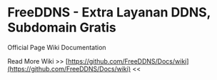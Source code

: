 # FreeDDNS - Extra Layanan DDNS, Subdomain Gratis 
Official Page Wiki Documentation

Read More Wiki >> [https://github.com/FreeDDNS/Docs/wiki](https://github.com/FreeDDNS/Docs/wiki) <<
